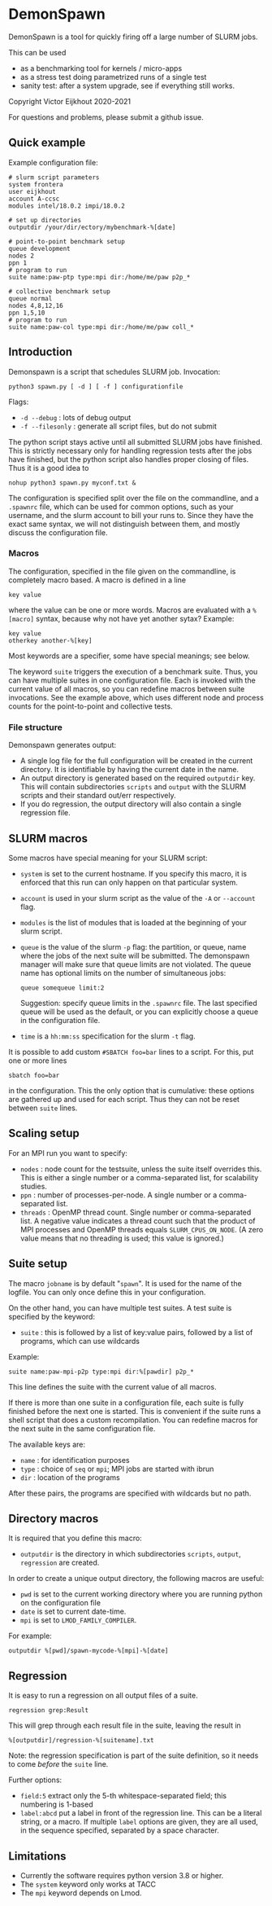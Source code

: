 # DemonSpawn
DemonSpawn is a tool for quickly firing off a large number of SLURM jobs. 

This can be used

* as a benchmarking tool for kernels / micro-apps
* as a stress test doing parametrized runs of a single test
* sanity test: after a system upgrade, see if everything still works.

Copyright Victor Eijkhout 2020-2021

For questions and problems, please submit a github issue.

## Quick example

Example configuration file:

    # slurm script parameters
    system frontera
    user eijkhout
    account A-ccsc
    modules intel/18.0.2 impi/18.0.2
    
    # set up directories
    outputdir /your/dir/ectory/mybenchmark-%[date]
    
    # point-to-point benchmark setup
    queue development
    nodes 2
    ppn 1
    # program to run
    suite name:paw-ptp type:mpi dir:/home/me/paw p2p_*
    
    # collective benchmark setup
    queue normal
    nodes 4,8,12,16
    ppn 1,5,10
    # program to run
    suite name:paw-col type:mpi dir:/home/me/paw coll_*
    
## Introduction

Demonspawn is a script that schedules SLURM job. Invocation:

    python3 spawn.py [ -d ] [ -f ] configurationfile

Flags:

* `-d --debug` : lots of debug output
* `-f --filesonly` : generate all script files, but do not submit

The python script stays active until all submitted SLURM jobs have finished. This is strictly necessary only for handling regression tests after the jobs have finished, but the python script also handles proper closing of files. Thus it is a good idea to 

    nohup python3 spawn.py myconf.txt &
    
The configuration is specified split over the file on the commandline, and a `.spawnrc` file, which can be used for common options, such as your username, and the slurm account to bill your runs to. Since they have the exact same syntax, we will not distinguish between them, and mostly discuss the configuration file.

### Macros

The configuration, specified in the file given on the commandline, is completely macro based. A macro is defined in a line

    key value
    
where the value can be one or more words. Macros are evaluated with a `%[macro]` syntax, because why not have yet another sytax? Example:

    key value
    otherkey another-%[key]

Most keywords are a specifier, some have special meanings; see below.

The keyword `suite` triggers the execution of a benchmark suite.
Thus, you can have multiple suites in one configuration file. Each is invoked with the current value of all macros, so you can redefine macros between suite invocations. See the example above, which uses different node and process counts for the point-to-point and collective tests.

### File structure

Demonspawn generates output:

* A single log file for the full configuration will be created in the current directory. It is identifiable by having the current date in the name.
* An output directory is generated based on the required `outputdir` key. This will contain subdirectories `scripts` and `output` with the SLURM scripts and their standard out/err respectively.
* If you do regression, the output directory will also contain a single regression file.

## SLURM macros

Some macros have special meaning for your SLURM script:

* `system` is set to the current hostname. If you specify this macro, it is enforced that this run can only happen on that particular system.
* `account` is used in your slurm script as the value of the `-A` or `--account` flag.
* `modules` is the list of modules that is loaded at the beginning of your slurm script.
* `queue` is the value of the slurm `-p` flag: the partition, or queue, name where the jobs of the next suite will be submitted. The demonspawn manager will make sure that queue limits are not violated. The queue name has optional limits on the number of simultaneous jobs:

    `queue somequeue limit:2`

   Suggestion: specify queue limits in the `.spawnrc` file. The last specified queue will be used as the default, or you can explicitly choose a queue in the configuration file.
    
* `time` is a `hh:mm:ss` specification for the slurm `-t` flag.

It is possible to add custom `#SBATCH foo=bar` lines to a script. For this, put one or more lines

    sbatch foo=bar

in the configuration. This the only option that is cumulative: these options are gathered up and used for each script. Thus they can not be reset between `suite` lines.

## Scaling setup

For an MPI run you want to specify:

* `nodes` : node count for the testsuite, unless the suite itself overrides this. This is either a single number or a comma-separated list, for scalability studies.
* `ppn` : number of processes-per-node. A single number or a comma-separated list.
* `threads` : OpenMP thread count. Single number or comma-separated list. A negative value indicates a thread count such that the product of MPI processes and OpenMP threads equals `SLURM_CPUS_ON_NODE`. (A zero value means that no threading is used; this value is ignored.)

## Suite setup

The macro `jobname` is by default "`spawn`". It is used for the name of the logfile. You can only once define this in your configuration.

On the other hand, you can have multiple test suites. A test suite is specified by the keyword:

* `suite` : this is followed by a list of key:value pairs, followed by a list of programs, which can use wildcards

Example:

    suite name:paw-mpi-p2p type:mpi dir:%[pawdir] p2p_*

This line defines the suite with the current value of all macros. 

If there is more than one suite in a configuration file, each suite is fully finished before the next one is started. This is convenient if the suite runs a shell script that does a custom recompilation. You can redefine macros for the next suite in the same configuration file.

The available keys are:
 
* `name` : for identification purposes
* `type` : choice of `seq` or `mpi`; MPI jobs are started with ibrun
* `dir`  : location of the programs

After these pairs, the programs are specified with wildcards but no path.

## Directory macros

It is required that you define this macro:

* `outputdir` is the directory in which subdirectories `scripts`, `output`, `regression` are created.

In order to create a unique output directory, the following macros are useful:

* `pwd` is set to the current working directory where you are running python on the configuration file
* `date` is set to current date-time.
* `mpi` is set to `LMOD_FAMILY_COMPILER`.

For example:

    outputdir %[pwd]/spawn-mycode-%[mpi]-%[date]

## Regression

It is easy to run a regression on all output files of a suite.

    regression grep:Result
    
This will grep through each result file in the suite, leaving the result in

    %[outputdir]/regression-%[suitename].txt
    
Note: the regression specification is part of the suite definition, so it needs to come *before* the `suite` line.

Further options:

* `field:5` extract only the 5-th whitespace-separated field; this numbering is 1-based
* `label:abcd` put a label in front of the regression line. This can be a literal string, or a macro. If multiple `label` options are given, they are all used, in the sequence specified, separated by a space character.

## Limitations

* Currently the software requires python version 3.8 or higher.
* The `system` keyword only works at TACC
* The `mpi` keyword depends on Lmod.


